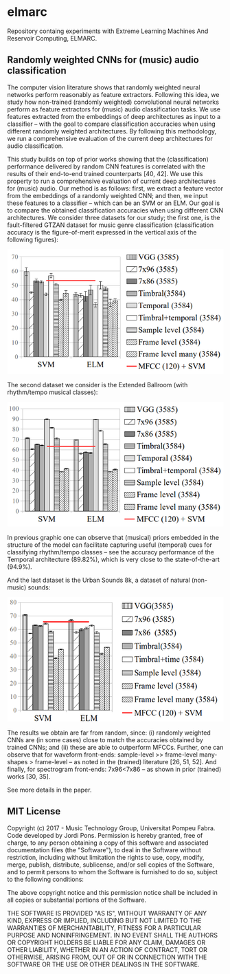 # elmarc
Repository containg experiments with Extreme Learning Machines And Reservoir Computing, ELMARC.

## Randomly weighted CNNs for (music) audio classification
The computer vision literature shows that randomly weighted neural networks perform reasonably as feature extractors. Following this idea, we study how non-trained (randomly weighted) convolutional neural networks perform as feature extractors for (music) audio classification tasks. We use features extracted from the embeddings of
deep architectures as input to a classifier – with the goal to compare classification accuracies when using different randomly weighted architectures. By following this methodology, we run a comprehensive evaluation of the current deep architectures for audio classification.

This study builds on top of prior works showing that the (classification) performance delivered by random CNN
features is correlated with the results of their end-to-end trained counterparts [40, 42]. We use this property to run a comprehensive evaluation of current deep architectures for (music) audio. Our method is as follows: first, we
extract a feature vector from the embeddings of a randomly weighted CNN; and then, we input these features
to a classifier – which can be an SVM or an ELM. Our goal is to compare the obtained classification accuracies
when using different CNN architectures. We consider three datasets for our study; the first one, is the fault-filtered GTZAN dataset for music genre classification (classification accuracy is the figure-of-merit expressed in the vertical axis of the following figures):
<p align="center"><img src="img/GTZAN3500.png" height="290"></p>
The second dataset we consider is the Extended Ballroom (with rhythm/tempo musical classes):
<p align="center"><img src="img/Ball3500.png" height="290"></p>
In previous graphic one can observe that (musical) priors embedded in the structure of the model can facilitate capturing useful (temporal) cues for classifying rhythm/tempo classes – see the accuracy performance of the Temporal architecture (89.82%), which is very close to the state-of-the-art (94.9%).

And the last dataset is the Urban Sounds 8k, a dataset of natural (non-music) sounds:
<p align="center"><img src="img/us8k3500.png" height="290"></p>
The results we obtain are far from random, since: (i) randomly weighted CNNs are (in some cases) close to match the accuracies obtained by trained CNNs; and (ii) these are able to outperform MFCCs. 
Further, one can observe that for waveform front-ends: sample-level >> frame-level many-shapes > frame-level – as noted in the (trained) literature [26, 51, 52]. And finally, for spectrogram front-ends: 7x96<7x86 – as shown in prior (trained) works [30, 35]. 

See more details in the paper.

## MIT License
Copyright (c) 2017 - Music Technology Group, Universitat Pompeu Fabra. Code developed by Jordi Pons.
Permission is hereby granted, free of charge, to any person obtaining a copy of this software and associated documentation files (the "Software"), to deal in the Software without restriction, including without limitation the rights to use, copy, modify, merge, publish, distribute, sublicense, and/or sell copies of the Software, and to permit persons to whom the Software is furnished to do so, subject to the following conditions:

The above copyright notice and this permission notice shall be included in all copies or substantial portions of the Software.

THE SOFTWARE IS PROVIDED "AS IS", WITHOUT WARRANTY OF ANY KIND, EXPRESS OR IMPLIED, INCLUDING BUT NOT LIMITED TO THE WARRANTIES OF MERCHANTABILITY, FITNESS FOR A PARTICULAR PURPOSE AND NONINFRINGEMENT. IN NO EVENT SHALL THE AUTHORS OR COPYRIGHT HOLDERS BE LIABLE FOR ANY CLAIM, DAMAGES OR OTHER LIABILITY, WHETHER IN AN ACTION OF CONTRACT, TORT OR OTHERWISE, ARISING FROM, OUT OF OR IN CONNECTION WITH THE SOFTWARE OR THE USE OR OTHER DEALINGS IN THE SOFTWARE.
